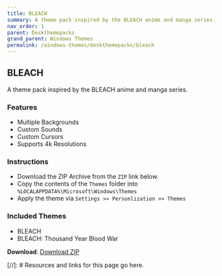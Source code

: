 ```yaml
---
title: BLEACH
summary: A theme pack inspired by the BLEACH anime and manga series.
nav_order: 1
parent: Deskthemepacks
grand_parent: Windows Themes
permalink: /windows-themes/deskthemepacks/bleach
---
```


## BLEACH
A theme pack inspired by the BLEACH anime and manga series.

### Features

- Multiple Backgrounds
- Custom Sounds
- Custom Cursors
- Supports 4k Resolutions

### Instructions

- Download the ZIP Archive from the `ZIP` link below.
- Copy the contents of the `Themes` folder into `%LOCALAPPDATA%\Microsoft\Windows\Themes`
- Apply the theme via `Settings >> Personlization >> Themes`

### Included Themes

- BLEACH
- BLEACH: Thousand Year Blood War

**Download**: [Download ZIP] 

<!-- ////////////////////////////////////////////////////////////////////////////////////////////////////////////////////// -->

[//]: # Resources and links for this page go here.

[Download ZIP]: https://gitlab.com/the-back-room/deskthemepacks/sfw/bleach/-/archive/main/bleach-main.zip

<!-- ////////////////////////////////////////////////////////////////////////////////////////////////////////////////////// -->



